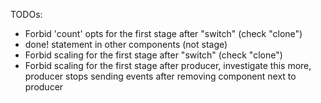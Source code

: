 TODOs:
- Forbid 'count' opts for the first stage after "switch" (check "clone")
- done! statement in other components (not stage)
- Forbid scaling for the first stage after "switch" (check "clone")
- Forbid scaling for the first stage after producer, investigate this more, producer stops sending events after removing component next to producer 
